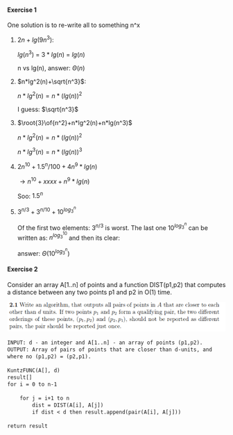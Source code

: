 #### Exercise 1

One solution is to re-write all to something n^x

1. $2n+lg(9n^3)$: 

   $lg(n^3)$ = $3*lg(n)$ = $lg(n)$

   n vs lg(n), answer: $\Theta(n)$

2. $n*lg^2(n)+\sqrt{n^3}$:

   $n*lg^2(n) = n*(lg(n))^2$

   I guess: $\sqrt{n^3}$

3. $\root{3}\of{n^2}+n*lg^2(n)+n*lg(n^3)$

   $n*lg^2(n) = n*(lg(n))^2$

   $n*lg^3(n) = n*(lg(n))^3$

4. $2n^{10}+{1.5^n}/100+4n^9*lg(n)$

   $\rightarrow n^{10}+xxxx+n^9*lg(n)$

   Soo: $1.5^n$

5. $3^{n/3}+3^{n/10}+10^{log_3^n}$

   Of the first two elements: $3^{n/3}$ is worst. The last one $10^{log_3^n}$ can be written as: $n^{log_3^{10}}$ and then its clear:

   answer: $\Theta(10^{log_3^n})$

#### Exercise 2

Consider an array A[1..n] of points and a function DIST(p1,p2) that computes a distance between any two points p1 and p2 in O(1) time.

![](.\img\22.png)

```pseudocode
INPUT: d - an integer and A[1..n] - an array of points (p1,p2).
OUTPUT: Array of pairs of points that are closer than d-units, and where no (p1,p2) = (p2,p1).

KuntzFUNC(A[], d)
result[]
for i = 0 to n-1
	
	for j = i+1 to n
		dist = DIST(A[i], A[j])
		if dist < d then result.append(pair(A[i], A[j]))
		
return result
```
